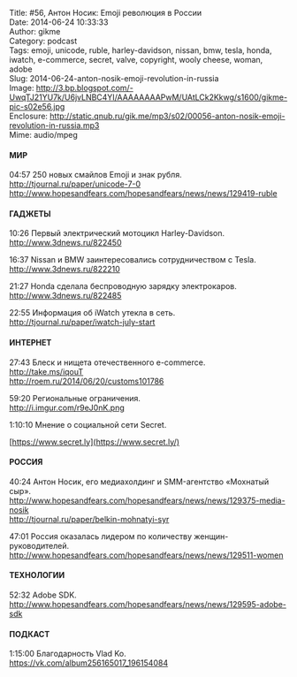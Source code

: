 Title: #56, Антон Носик: Emoji революция в России  
Date: 2014-06-24 10:33:33  
Author: gikme  
Category: podcast  
Tags: emoji, unicode, ruble, harley-davidson, nissan, bmw, tesla, honda, iwatch, e-commerce, secret, valve, copyright, wooly cheese, woman, adobe  
Slug: 2014-06-24-anton-nosik-emoji-revolution-in-russia  
Image: http://3.bp.blogspot.com/-UwqTJ21YU7k/U6jvLNBC4YI/AAAAAAAAPwM/UAtLCk2Kkwg/s1600/gikme-pic-s02e56.jpg  
Enclosure: http://static.qnub.ru/gik.me/mp3/s02/00056-anton-nosik-emoji-revolution-in-russia.mp3  
Mime: audio/mpeg

#### МИР

04:57 250 новых смайлов Emoji и знак рубля.  
<http://tjournal.ru/paper/unicode-7-0>  
<http://www.hopesandfears.com/hopesandfears/news/news/129419-ruble>

#### ГАДЖЕТЫ

10:26 Первый электрический мотоцикл Harley-Davidson.  
<http://www.3dnews.ru/822450>

16:37 Nissan и BMW заинтересовались сотрудничеством с Tesla.  
<http://www.3dnews.ru/822210>

21:27 Honda сделала беспроводную зарядку электрокаров.  
<http://www.3dnews.ru/822485>

22:55 Информация об iWatch утекла в сеть.  
<http://tjournal.ru/paper/iwatch-july-start>

#### ИНТЕРНЕТ

27:43 Блеск и нищета отечественного e-commerce.  
<http://take.ms/iqouT>  
<http://roem.ru/2014/06/20/customs101786>

59:20 Региональные ограничения.  
<http://i.imgur.com/r9eJ0nK.png>

1:10:10 Мнение о социальной сети Secret.

[https://www.secret.ly](https://www.secret.ly/)

#### РОССИЯ

40:24 Антон Носик, его медиахолдинг и SMM-агентство «Мохнатый сыр».  
<http://www.hopesandfears.com/hopesandfears/news/news/129375-media-nosik>  
<http://tjournal.ru/paper/belkin-mohnatyi-syr>

47:01 Россия оказалась лидером по количеству женщин-руководителей.  
<http://www.hopesandfears.com/hopesandfears/news/news/129511-women>

#### ТЕХНОЛОГИИ

52:32 Adobe SDK.  
<http://www.hopesandfears.com/hopesandfears/news/news/129595-adobe-sdk>

#### ПОДКАСТ

1:15:00 Благодарность Vlad Ko.  
<https://vk.com/album256165017_196154084>

